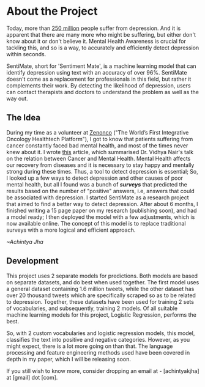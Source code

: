 # About the Project

Today, more than [250 million](https://www.who.int/news-room/fact-sheets/detail/depression#:~:text=Depression%20is%20a%20common%20mental,overall%20global%20burden%20of%20disease.)
people suffer from depression. And it is apparent that there are many more who might be suffering, but either don't know about it or don't believe it. Mental Health Awareness is crucial for tackling this, and so is a way, to accurately and efficiently detect depression within seconds.

SentiMate, short for 'Sentiment Mate', is a machine learning model that can identify depression using text with an accuracy of over 96%. SentiMate doesn't come as a replacement for professionals in this field, but rather it complements their work. By detecting the likelihood of depression, users can contact therapists and doctors to understand the problem as well as the
way out.

## The Idea

During my time as a volunteer at [Zenonco](https://zenonco.io) ("The World’s First Integrative Oncology Healthtech Platform"), I got to know that patients suffering from cancer constantly faced bad mental health, and most of the times never knew about it. I wrote [this](https://zenonco.io/healing-circle-talks-with-dr-vidhya-nair) article, which summarised Dr. Vidhya Nair's talk on the relation between Cancer and Mental Health. Mental Health affects our recovery from diseases and it is necessary to stay happy and mentally strong during
these times. Thus, a tool to detect depression is essential; So, I looked up a few ways to detect depression and other causes of poor mental health, but all I found was a bunch of **_surveys_** that predicted the results based on the number of "positive" answers, i.e, answers that could be associated with depression. I started SentiMate as a research project that aimed to find a better way to detect depression. After about 6 months, I finished writing a 15 page paper on my research (publishing soon), and had a model ready; I then deployed the model with a few adjustments, which is now available online. The concept of this model is to replace traditional surveys with a more logical and efficient approach.

_~Achintya Jha_

<!-- ---

## Our Founder

![]({{ site.baseurl }}/me.jpeg)
_Founder & Developer, Achintya Jha_

[Achintya Jha](https://achintyajha.in) is a class 12 student at Ahlcon International School, where he is studying the sciences along with Computer Science. He believes that innovation and ideas must be made accessible to all at no costs, and he is working to accomplish the same. His experience with tech has allowed him to develop solutions in the intersection of tech and society. He has developed [StuClan](https://talk.sentimate.org) and [SentiMate](https://sentimate.org) after close to 2 years of research and aims to make these platforms available to everyone, for which, he is working on scaling this project further.

He has worked as a research intern at companies like Tech Mahindra and has volunteered at organisations like SEETalks, HappyPlus, ZenOnco and many others. For him, these experiences have revealed various problems and stigmas in the society, including mental health, and have encouraged him to come up with innovative solutions.

He would be beyond grateful, if you could [share](https://twitter.com/intent/tweet?original_referer=https%3A%2F%2Fsentimate.org%2F&ref_src=twsrc%5Etfw%7Ctwcamp%5Ebuttonembed%7Ctwterm%5Eshare%7Ctwgr%5E&text=Guys%20have%20a%20look%20at%20SentiMate!!%20It%20can%20detect%20depression%20using%20text!!&url=https%3A%2F%2Fsentimate.org&via=achintyajha05) this website with your friends or send your feedback about the model and StuClan.

---

## Director of Operations

![]({{ site.baseurl }}/ishaan.jpeg)
_Ishaan Shaurya Chamoli_

[Ishaan](www.linkedin.com/in/ishaanchamoli) is a junior year student at Ridge Valley School from Gurgaon, India working towards combining his interest in Computer Science (especially Artificial Intelligence) and urge to help society with the limitless possibilities he believes AI can achieve.
He loves to innovate and bring his ideas to life with the hopes of making as much of an impact as possible!

His initial interest in solving problems faced across the world, including mental health, started as he was exposed to discussions and research on global problems combatted by the United Nations through over 4 years and 50+ conferences of participation in Model UN as a Delegate, Trainer, and Collegiate Chairperson. That’s when he began solving the problems that touched him most with the help of technology and artificial intelligence.

Recently, Ishaan has also been conferred with Intel’s Global AI Enthusiast Award representing India as part of the International Top 10 Innovations for societal development from over 30 participating nations, alongside being a Global Finalist and the Country Winner for his idea on Refugee Relocation through AI Mapping.
In the past, he has also been invited to the prestigious Indian Institute of Technology (IIT), Kharagpur for presentation and received a prototyping grant by the Indian Government’s Dept. of Science and Technology for his technological innovations aimed at benefitting the community.
Fitting this combination of impacting society, research, and AI-oriented technological innovation perfectly with the organisation’s ideals, Ishaan serves as the Head of all Operations at SentiMate. -->

## Development

This project uses 2 separate models for predictions. Both models are based on separate datasets, and do best when used together. The first model uses a general dataset containing 1.6 million tweets, while the other dataset has over 20 thousand tweets which are specifically scraped so as to be related to depression. Together, these datasets have been used for training 2 sets of vocabularies, and subsequently, training 2 models. Of all suitable machine learning models for this project, Logistic Regression, performs the best.

So, with 2 custom vocabularies and logistic regression models, this model, classifies the text into positive and negative categories.
However, as you might expect, there is a lot more going on than that. The language processing and feature engineering methods used have been
covered in depth in my paper, which I will be releasing soon.

If you still wish to know more, consider dropping an email at -
[achintyakjha] at [gmail] dot [com].
